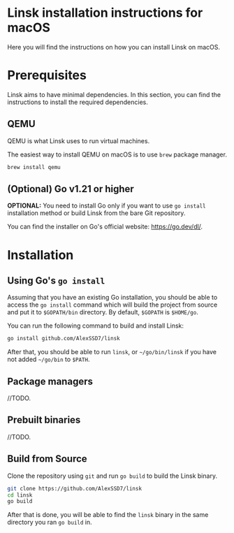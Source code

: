 # Linsk installation instructions for macOS

Here you will find the instructions on how you can install Linsk on macOS.

# Prerequisites

Linsk aims to have minimal dependencies. In this section, you can find the instructions to install the required dependencies.

## QEMU
QEMU is what Linsk uses to run virtual machines.

The easiest way to install QEMU on macOS is to use `brew` package manager.
```sh
brew install qemu
```

## (Optional) Go v1.21 or higher
**OPTIONAL:** You need to install Go only if you want to use `go install` installation method or build Linsk from the bare Git repository.

You can find the installer on Go's official website: https://go.dev/dl/.

# Installation

## Using Go's `go install`
Assuming that you have an existing Go installation, you should be able to access the `go install` command which will build the project from source and put it to `$GOPATH/bin` directory. By default, `$GOPATH` is `$HOME/go`.

You can run the following command to build and install Linsk:
```sh
go install github.com/AlexSSD7/linsk
```

After that, you should be able to run `linsk`, or `~/go/bin/linsk` if you have not added `~/go/bin` to `$PATH`.

## Package managers

//TODO.

## Prebuilt binaries

//TODO.

## Build from Source
Clone the repository using `git` and run `go build` to build the Linsk binary.

```sh
git clone https://github.com/AlexSSD7/linsk
cd linsk
go build
```

After that is done, you will be able to find the `linsk` binary in the same directory you ran `go build` in.